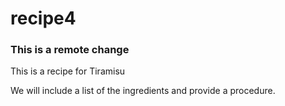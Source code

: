 # recipe4
### This is a remote change
This is a recipe for Tiramisu


We will include a list of the ingredients and provide a procedure. 